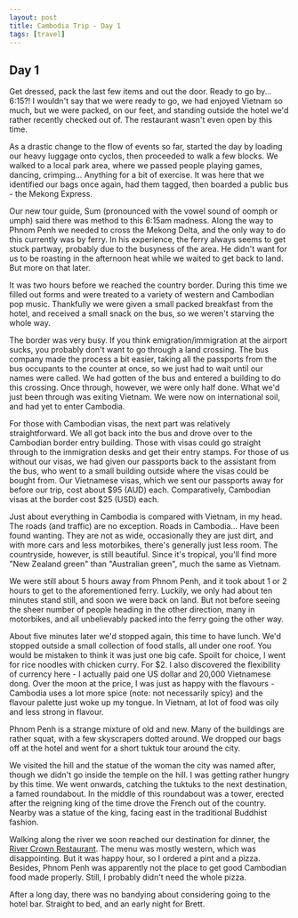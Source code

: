 ```yaml
---
layout: post
title: Cambodia Trip - Day 1
tags: [travel]
---
```


## Day 1

Get dressed, pack the last few items and out the door. Ready to go by... 6:15?! I wouldn't say that we were ready to go, we had enjoyed Vietnam so much, but we were packed, on our feet, and standing outside the hotel we'd rather recently checked out of. The restaurant wasn't even open by this time.

As a drastic change to the flow of events so far, started the day by loading our heavy luggage onto cyclos, then proceeded to walk a few blocks. We walked to a local park area, where we passed people playing games, dancing, crimping... Anything for a bit of exercise. It was here that we identified our bags once again, had them tagged, then boarded a public bus - the Mekong Express.

Our new tour guide, Sum (pronounced with the vowel sound of oomph or umph) said there was method to this 6:15am madness. Along the way to Phnom Penh we needed to cross the Mekong Delta, and the only way to do this currently was by ferry. In his experience, the ferry always seems to get stuck partway, probably due to the busyness of the area. He didn't want for us to be roasting in the afternoon heat while we waited to get back to land. But more on that later.

It was two hours before we reached the country border. During this time we filled out forms and were treated to a variety of western and Cambodian pop music. Thankfully we were given a small packed breakfast from the hotel, and received a small snack on the bus, so we weren't starving the whole way.

The border was very busy. If you think emigration/immigration at the airport sucks, you probably don't want to go through a land crossing. The bus company made the process a bit easier, taking all the passports from the bus occupants to the counter at once, so we just had to wait until our names were called. We had gotten of the bus and entered a building to do this crossing. Once through, however, we were only half done. What we'd just been through was exiting Vietnam. We were now on international soil, and had yet to enter Cambodia.

For those with Cambodian visas, the next part was relatively straightforward. We all got back into the bus and drove over to the Cambodian border entry building. Those with visas could go straight through to the immigration desks and get their entry stamps. For those of us without our visas, we had given our passports back to the assistant from the bus, who went to a small building outside where the visas could be bought from. Our Vietnamese visas, which we sent our passports away for before our trip, cost about $95 (AUD) each. Comparatively, Cambodian visas at the border cost $25 (USD) each.

Just about everything in Cambodia is compared with Vietnam, in my head. The roads (and traffic) are no exception. Roads in Cambodia... Have been found wanting. They are not as wide, occasionally they are just dirt, and with more cars and less motorbikes, there's generally just less room. The countryside, however, is still beautiful. Since it's tropical, you'll find more "New Zealand green" than "Australian green", much the same as Vietnam.

We were still about 5 hours away from Phnom Penh, and it took about 1 or 2 hours to get to the aforementioned ferry. Luckily, we only had about ten minutes stand still, and soon we were back on land. But not before seeing the sheer number of people heading in the other direction, many in motorbikes, and all unbelievably packed into the ferry going the other way.

About five minutes later we'd stopped again, this time to have lunch. We'd stopped outside a small collection of food stalls, all under one roof. You would be mistaken to think it was just one big cafe. Spoilt for choice, I went for rice noodles with chicken curry. For $2. I also discovered the flexibility of currency here - I actually paid one US dollar and 20,000 Vietnamese dong. Over the moon at the price, I was just as happy with the flavours - Cambodia uses a lot more spice (note: not necessarily spicy) and the flavour palette just woke up my tongue. In Vietnam, at lot of food was oily and less strong in flavour.

Phnom Penh is a strange mixture of old and new. Many of the buildings are rather squat, with a few skyscrapers dotted around. We dropped our bags off at the hotel and went for a short tuktuk tour around the city.

We visited the hill and the statue of the woman the city was named after, though we didn't go inside the temple on the hill. I was getting rather hungry by this time.  We went onwards, catching the tuktuks to the next destination, a famed roundabout. In the middle of this roundabout was a tower, erected after the reigning king of the time drove the French out of the country. Nearby was a statue of the king, facing east in the traditional Buddhist fashion.

Walking along the river we soon reached our destination for dinner, the [River Crown Restaurant]( http://www.yourphnompenh.com/river-crown/ ). The menu was mostly western, which was disappointing. But it was happy hour, so I ordered a pint and a pizza. Besides, Phnom Penh was apparently not the place to get good Cambodian food made properly. Still, I probably didn't need the whole pizza.

After a long day, there was no bandying about considering going to the hotel bar. Straight to bed, and an early night for Brett.
